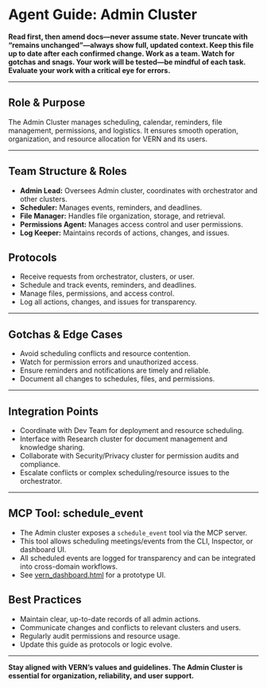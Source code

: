 # Agent Guide: Admin Cluster

**Read first, then amend docs—never assume state. Never truncate with “remains unchanged”—always show full, updated context. Keep this file up to date after each confirmed change. Work as a team. Watch for gotchas and snags. Your work will be tested—be mindful of each task. Evaluate your work with a critical eye for errors.**

---

## Role & Purpose

The Admin Cluster manages scheduling, calendar, reminders, file management, permissions, and logistics. It ensures smooth operation, organization, and resource allocation for VERN and its users.

---

## Team Structure & Roles

- **Admin Lead:** Oversees Admin cluster, coordinates with orchestrator and other clusters.
- **Scheduler:** Manages events, reminders, and deadlines.
- **File Manager:** Handles file organization, storage, and retrieval.
- **Permissions Agent:** Manages access control and user permissions.
- **Log Keeper:** Maintains records of actions, changes, and issues.

## Protocols

- Receive requests from orchestrator, clusters, or user.
- Schedule and track events, reminders, and deadlines.
- Manage files, permissions, and access control.
- Log all actions, changes, and issues for transparency.

---

## Gotchas & Edge Cases

- Avoid scheduling conflicts and resource contention.
- Watch for permission errors and unauthorized access.
- Ensure reminders and notifications are timely and reliable.
- Document all changes to schedules, files, and permissions.

---

## Integration Points

- Coordinate with Dev Team for deployment and resource scheduling.
- Interface with Research cluster for document management and knowledge sharing.
- Collaborate with Security/Privacy cluster for permission audits and compliance.
- Escalate conflicts or complex scheduling/resource issues to the orchestrator.

---

## MCP Tool: schedule_event

- The Admin cluster exposes a `schedule_event` tool via the MCP server.
- This tool allows scheduling meetings/events from the CLI, Inspector, or dashboard UI.
- All scheduled events are logged for transparency and can be integrated into cross-domain workflows.
- See [vern_dashboard.html](../vern_dashboard.html) for a prototype UI.

## Best Practices

- Maintain clear, up-to-date records of all admin actions.
- Communicate changes and conflicts to relevant clusters and users.
- Regularly audit permissions and resource usage.
- Update this guide as protocols or logic evolve.

---

**Stay aligned with VERN’s values and guidelines. The Admin Cluster is essential for organization, reliability, and user support.**
